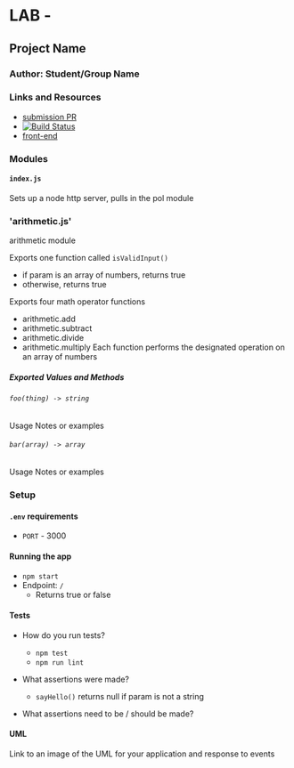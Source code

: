 # LAB - 

## Project Name

### Author: Student/Group Name

### Links and Resources
* [submission PR](https://github.com/alvian-401-advanced-javascript/lab-01)
* [![Build Status](https://www.travis-ci.com/alvian-401-advanced-javascript/lab-01.svg?branch=master)](https://www.travis-ci.com/alvian-401-advanced-javascript/lab-01)
* [front-end](https://alvian-lab-01.herokuapp.com/)


### Modules
#### `index.js`
Sets up a node http server, pulls in the pol module

### 'arithmetic.js'
arithmetic module

Exports one function called `isValidInput()`
* if param is an array of numbers, returns true
* otherwise, returns true

Exports four math operator functions
* arithmetic.add
* arithmetic.subtract
* arithmetic.divide
* arithmetic.multiply 
Each function performs the designated operation on an array of numbers
##### Exported Values and Methods

###### `foo(thing) -> string`
Usage Notes or examples

###### `bar(array) -> array`
Usage Notes or examples

### Setup
#### `.env` requirements
* `PORT` - 3000

#### Running the app
* `npm start`
* Endpoint: `/`
  * Returns true or false

  
#### Tests
* How do you run tests?
  * `npm test`
  * `npm run lint`

* What assertions were made?
  * `sayHello()` returns null if param is not a string
* What assertions need to be / should be made?

#### UML
Link to an image of the UML for your application and response to events
